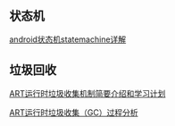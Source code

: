 ## 状态机

[android状态机statemachine详解](http://blog.csdn.net/maybe_windleave/article/details/9881991)



## 垃圾回收

[ART运行时垃圾收集机制简要介绍和学习计划](http://blog.csdn.net/luoshengyang/article/details/42072975)

[ART运行时垃圾收集（GC）过程分析](http://blog.csdn.net/luoshengyang/article/details/42555483)

